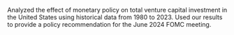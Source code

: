 Analyzed the effect of monetary policy on total venture capital investment in the United States using historical data from 1980 to 2023. Used our results to provide a policy recommendation for the June 2024 FOMC meeting.
